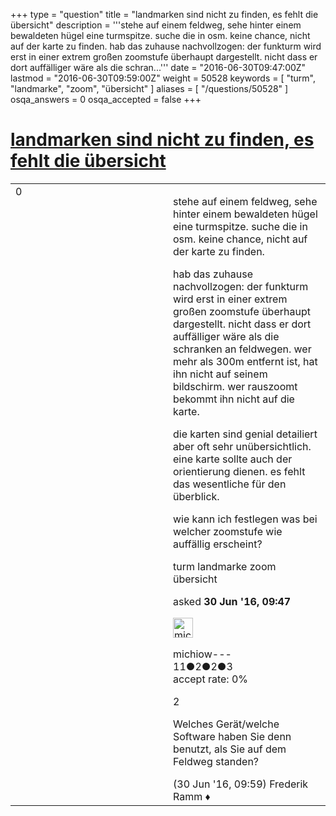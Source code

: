 +++
type = "question"
title = "landmarken sind nicht zu finden, es fehlt die übersicht"
description = '''stehe auf einem feldweg, sehe hinter einem bewaldeten hügel eine turmspitze. suche die in osm. keine chance, nicht auf der karte zu finden. hab das zuhause nachvollzogen: der funkturm wird erst in einer extrem großen zoomstufe überhaupt dargestellt. nicht dass er dort auffälliger wäre als die schran...'''
date = "2016-06-30T09:47:00Z"
lastmod = "2016-06-30T09:59:00Z"
weight = 50528
keywords = [ "turm", "landmarke", "zoom", "übersicht" ]
aliases = [ "/questions/50528" ]
osqa_answers = 0
osqa_accepted = false
+++

<div class="headNormal">

# [landmarken sind nicht zu finden, es fehlt die übersicht](/questions/50528/landmarken-sind-nicht-zu-finden-es-fehlt-die-ubersicht)

</div>

<div id="main-body">

<div id="askform">

<table id="question-table" style="width:100%;">
<colgroup>
<col style="width: 50%" />
<col style="width: 50%" />
</colgroup>
<tbody>
<tr>
<td style="width: 30px; vertical-align: top"><div class="vote-buttons">
<span id="post-50528-upvote" class="ajax-command post-vote up" rel="nofollow" title="I like this post (click again to cancel)"> </span>
<div id="post-50528-score" class="post-score" title="current number of votes">
0
</div>
<span id="post-50528-downvote" class="ajax-command post-vote down" rel="nofollow" title="I dont like this post (click again to cancel)"> </span> <span id="favorite-mark" class="ajax-command favorite-mark" rel="nofollow" title="mark/unmark this question as favorite (click again to cancel)"> </span>
<div id="favorite-count" class="favorite-count">
&#10;</div>
</div></td>
<td><div id="item-right">
<div class="question-body">
<p>stehe auf einem feldweg, sehe hinter einem bewaldeten hügel eine turmspitze. suche die in osm. keine chance, nicht auf der karte zu finden.</p>
<p>hab das zuhause nachvollzogen: der funkturm wird erst in einer extrem großen zoomstufe überhaupt dargestellt. nicht dass er dort auffälliger wäre als die schranken an feldwegen. wer mehr als 300m entfernt ist, hat ihn nicht auf seinem bildschirm. wer rauszoomt bekommt ihn nicht auf die karte.</p>
<p>die karten sind genial detailiert aber oft sehr unübersichtlich. eine karte sollte auch der orientierung dienen. es fehlt das wesentliche für den überblick.</p>
<p>wie kann ich festlegen was bei welcher zoomstufe wie auffällig erscheint?</p>
</div>
<div id="question-tags" class="tags-container tags">
<span class="post-tag tag-link-turm" rel="tag" title="see questions tagged &#39;turm&#39;">turm</span> <span class="post-tag tag-link-landmarke" rel="tag" title="see questions tagged &#39;landmarke&#39;">landmarke</span> <span class="post-tag tag-link-zoom" rel="tag" title="see questions tagged &#39;zoom&#39;">zoom</span> <span class="post-tag tag-link-übersicht" rel="tag" title="see questions tagged &#39;übersicht&#39;">übersicht</span>
</div>
<div id="question-controls" class="post-controls">
&#10;</div>
<div class="post-update-info-container">
<div class="post-update-info post-update-info-user">
<p>asked <strong>30 Jun '16, 09:47</strong></p>
<img src="https://secure.gravatar.com/avatar/224ba17456a148f4091241c74dfe6e3e?s=32&amp;d=identicon&amp;r=g" class="gravatar" width="32" height="32" alt="michiow---&#39;s gravatar image" />
<p><span>michiow---</span><br />
<span class="score" title="11 reputation points">11</span><span title="2 badges"><span class="badge1">●</span><span class="badgecount">2</span></span><span title="2 badges"><span class="silver">●</span><span class="badgecount">2</span></span><span title="3 badges"><span class="bronze">●</span><span class="badgecount">3</span></span><br />
<span class="accept_rate" title="Rate of the user&#39;s accepted answers">accept rate:</span> <span title="michiow--- has no accepted answers">0%</span></p>
</div>
</div>
<div id="comments-container-50528" class="comments-container">
<span id="50529"></span>
<div id="comment-50529" class="comment">
<div id="post-50529-score" class="comment-score">
2
</div>
<div class="comment-text">
<p>Welches Gerät/welche Software haben Sie denn benutzt, als Sie auf dem Feldweg standen?</p>
</div>
<div id="comment-50529-info" class="comment-info">
<span class="comment-age">(30 Jun '16, 09:59)</span> <span class="comment-user userinfo">Frederik Ramm ♦</span>
</div>
</div>
</div>
<div id="comment-tools-50528" class="comment-tools">
&#10;</div>
<div class="clear">
&#10;</div>
<div id="comment-50528-form-container" class="comment-form-container">
&#10;</div>
<div class="clear">
&#10;</div>
</div></td>
</tr>
</tbody>
</table>

</div>

</div>

